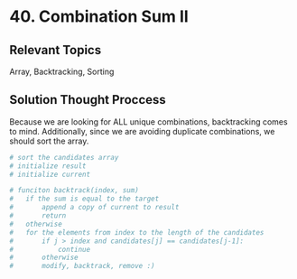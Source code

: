 # 40. Combination Sum II

## Relevant Topics

Array, Backtracking, Sorting

## Solution Thought Proccess

Because we are looking for ALL unique combinations, backtracking comes to mind. Additionally, since we are avoiding duplicate combinations, we should sort the array.

```python
# sort the candidates array
# initialize result
# initialize current

# funciton backtrack(index, sum)
#   if the sum is equal to the target
#       append a copy of current to result
#       return
#   otherwise
#   for the elements from index to the length of the candidates
#       if j > index and candidates[j] == candidates[j-1]:
#           continue
#       otherwise
#       modify, backtrack, remove :)
```
